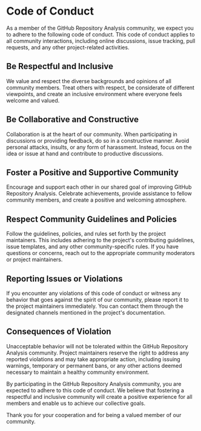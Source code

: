 # Code of Conduct

As a member of the GitHub Repository Analysis community, we expect you to adhere to the following code of conduct. This code of conduct applies to all community interactions, including online discussions, issue tracking, pull requests, and any other project-related activities.

## Be Respectful and Inclusive

We value and respect the diverse backgrounds and opinions of all community members. Treat others with respect, be considerate of different viewpoints, and create an inclusive environment where everyone feels welcome and valued.

## Be Collaborative and Constructive

Collaboration is at the heart of our community. When participating in discussions or providing feedback, do so in a constructive manner. Avoid personal attacks, insults, or any form of harassment. Instead, focus on the idea or issue at hand and contribute to productive discussions.

## Foster a Positive and Supportive Community

Encourage and support each other in our shared goal of improving GitHub Repository Analysis. Celebrate achievements, provide assistance to fellow community members, and create a positive and welcoming atmosphere.

## Respect Community Guidelines and Policies

Follow the guidelines, policies, and rules set forth by the project maintainers. This includes adhering to the project's contributing guidelines, issue templates, and any other community-specific rules. If you have questions or concerns, reach out to the appropriate community moderators or project maintainers.

## Reporting Issues or Violations

If you encounter any violations of this code of conduct or witness any behavior that goes against the spirit of our community, please report it to the project maintainers immediately. You can contact them through the designated channels mentioned in the project's documentation.

## Consequences of Violation

Unacceptable behavior will not be tolerated within the GitHub Repository Analysis community. Project maintainers reserve the right to address any reported violations and may take appropriate action, including issuing warnings, temporary or permanent bans, or any other actions deemed necessary to maintain a healthy community environment.

By participating in the GitHub Repository Analysis community, you are expected to adhere to this code of conduct. We believe that fostering a respectful and inclusive community will create a positive experience for all members and enable us to achieve our collective goals.

Thank you for your cooperation and for being a valued member of our community.